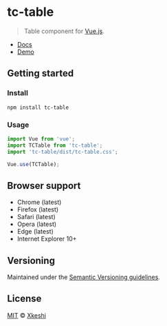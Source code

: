 # tc-table

> Table component for [Vue.js](https://vuejs.org/).

- [Docs](docs/index.md)
- [Demo](https://xkeshi.github.io/eks/#/components/table)

## Getting started

### Install

```shell
npm install tc-table
```

### Usage

```js
import Vue from 'vue';
import TCTable from 'tc-table';
import 'tc-table/dist/tc-table.css';

Vue.use(TCTable);
```

## Browser support

- Chrome (latest)
- Firefox (latest)
- Safari (latest)
- Opera (latest)
- Edge (latest)
- Internet Explorer 10+

## Versioning

Maintained under the [Semantic Versioning guidelines](http://semver.org).

## License

[MIT](http://opensource.org/licenses/MIT) © [Xkeshi](http://xkeshi.com)
